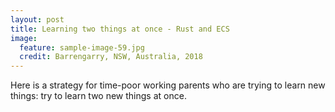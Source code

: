 ```yaml
---
layout: post
title: Learning two things at once - Rust and ECS
image:
  feature: sample-image-59.jpg
  credit: Barrengarry, NSW, Australia, 2018
---
```


Here is a strategy for time-poor working parents who are trying to learn new things: try to learn two new things at once. 